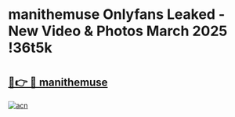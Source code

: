 # manithemuse Onlyfans Leaked - New Video & Photos March 2025 !36t5k

# <h2><a href="https://tzic30.iuczelnia.edu.pl?title=manithemuse&ref=36t5k">🔗👉 🔴 manithemuse</a></h2>

[![acn](https://github.com/user-attachments/assets/0f9c940e-d8b0-45ae-aac7-cd30a18b3e1c)](https://tzic30.iuczelnia.edu.pl?title=manithemuse&ref=36t5k)

